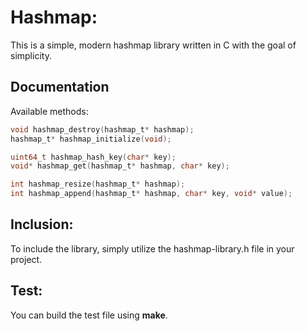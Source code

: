 # Hashmap:
This is a simple, modern hashmap library written in C with the goal of simplicity.

## Documentation
Available methods:
```c
void hashmap_destroy(hashmap_t* hashmap);
hashmap_t* hashmap_initialize(void);

uint64_t hashmap_hash_key(char* key);
void* hashmap_get(hashmap_t* hashmap, char* key);

int hashmap_resize(hashmap_t* hashmap);
int hashmap_append(hashmap_t* hashmap, char* key, void* value);
```

## Inclusion:
To include the library, simply utilize the hashmap-library.h file in your project.

## Test:
You can build the test file using **make**.
